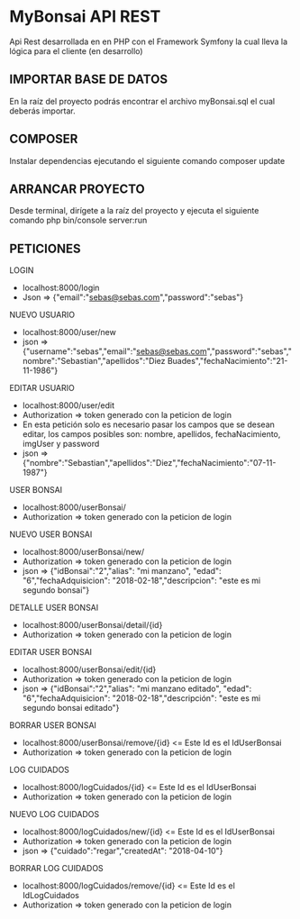 MyBonsai API REST
=================
Api Rest desarrollada en en PHP con el Framework Symfony la cual lleva la lógica para el cliente (en desarrollo)


IMPORTAR BASE DE DATOS
----------------------
En la raíz del proyecto podrás encontrar el archivo myBonsai.sql el cual deberás importar.

COMPOSER
--------
Instalar dependencias ejecutando el siguiente comando
composer update

ARRANCAR PROYECTO
-----------------
Desde terminal, dirígete a la raíz del proyecto y ejecuta el siguiente comando
php bin/console server:run

PETICIONES
----------
 LOGIN
+ localhost:8000/login
+ Json => {"email":"sebas@sebas.com","password":"sebas"}

NUEVO USUARIO
+ localhost:8000/user/new
+ json => {"username":"sebas","email":"sebas@sebas.com","password":"sebas","nombre":"Sebastian","apellidos":"Diez Buades","fechaNacimiento":"21-11-1986"}

EDITAR USUARIO
+ localhost:8000/user/edit
+ Authorization => token generado con la peticion de login
+ En esta petición solo es necesario pasar los campos que se desean editar, los campos posibles son: nombre, apellidos, fechaNacimiento, imgUser y password
+ json => {"nombre":"Sebastian","apellidos":"Diez","fechaNacimiento":"07-11-1987"}

USER BONSAI
+ localhost:8000/userBonsai/
+ Authorization => token generado con la peticion de login

NUEVO USER BONSAI
+ localhost:8000/userBonsai/new/
+ Authorization => token generado con la peticion de login
+ json => {"idBonsai":"2","alias": "mi manzano", "edad": "6","fechaAdquisicion": "2018-02-18","descripcion": "este es mi segundo bonsai"}

DETALLE USER BONSAI
+ localhost:8000/userBonsai/detail/{id}
+ Authorization => token generado con la peticion de login

EDITAR USER BONSAI
+ localhost:8000/userBonsai/edit/{id}
+ Authorization => token generado con la peticion de login
+ json => {"idBonsai":"2","alias": "mi manzano editado", "edad": "6","fechaAdquisicion": "2018-02-18","descripción": "este es mi segundo bonsai editado"}

BORRAR USER BONSAI
+ localhost:8000/userBonsai/remove/{id} <= Este Id es el IdUserBonsai
+ Authorization => token generado con la peticion de login

LOG CUIDADOS
+ localhost:8000/logCuidados/{id} <= Este Id es el IdUserBonsai
+ Authorization => token generado con la peticion de login

NUEVO LOG CUIDADOS
+ localhost:8000/logCuidados/new/{id} <= Este Id es el IdUserBonsai
+ Authorization => token generado con la peticion de login
+ json => {"cuidado":"regar","createdAt": "2018-04-10"}

BORRAR LOG CUIDADOS
+ localhost:8000/logCuidados/remove/{id} <= Este Id es el IdLogCuidados
+ Authorization => token generado con la peticion de login
